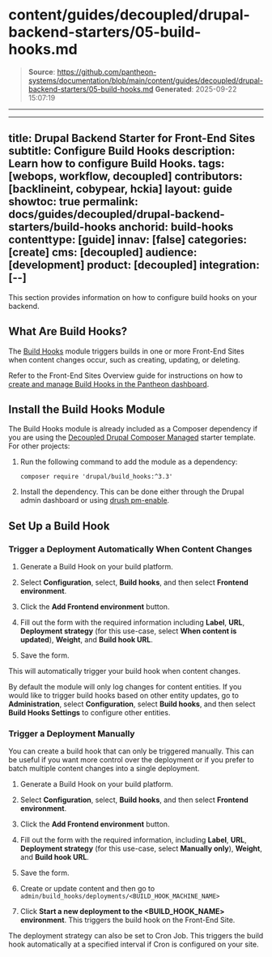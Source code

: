 # content/guides/decoupled/drupal-backend-starters/05-build-hooks.md

> **Source**: https://github.com/pantheon-systems/documentation/blob/main/content/guides/decoupled/drupal-backend-starters/05-build-hooks.md
> **Generated**: 2025-09-22 15:07:19

---

---
title: Drupal Backend Starter for Front-End Sites
subtitle: Configure Build Hooks
description: Learn how to configure Build Hooks.
tags: [webops, workflow, decoupled]
contributors: [backlineint, cobypear, hckia]
layout: guide
showtoc: true
permalink: docs/guides/decoupled/drupal-backend-starters/build-hooks
anchorid: build-hooks
contenttype: [guide]
innav: [false]
categories: [create]
cms: [decoupled]
audience: [development]
product: [decoupled]
integration: [--]
---

This section provides information on how to configure build hooks on your backend.

## What Are Build Hooks?

The [Build Hooks](https://www.drupal.org/project/build_hooks) module triggers builds in one or more Front-End Sites when content changes occur, such as creating, updating, or deleting.

Refer to the Front-End Sites Overview guide for instructions on how to [create and manage Build Hooks in the Pantheon dashboard](/guides/decoupled/overview/build-hooks).

## Install the Build Hooks Module

The Build Hooks module is already included as a Composer dependency if you are using the [Decoupled Drupal Composer Managed](https://github.com/pantheon-upstreams/drupal-composer-managed) starter template. For other projects:

1. Run the following command to add the module as a dependency:

      ```bash{promptUser: user}
      composer require 'drupal/build_hooks:^3.3'
      ```

1. Install the dependency. This can be done either through the Drupal admin dashboard or using [drush pm-enable](https://drushcommands.com/drush-9x/pm/pm:enable/).

## Set Up a Build Hook

### Trigger a Deployment Automatically When Content Changes

1. Generate a Build Hook on your build platform.

1. Select **Configuration**, select, **Build hooks**, and then select **Frontend environment**.

1. Click the **Add Frontend environment** button.

1. Fill out the form with the required information including **Label**, **URL**, **Deployment strategy** (for this use-case, select **When content is updated**), **Weight**, and **Build hook URL**.

1. Save the form.

This will automatically trigger your build hook when content changes.

<Alert title="Note"  type="info" >

By default the module will only log changes for content entities. If you would like to trigger build hooks based on other entity updates, go to
**Administration**, select **Configuration**, select **Build hooks**, and then select **Build Hooks Settings** to configure other entities.

</Alert>

### Trigger a Deployment Manually

You can create a build hook that can only be triggered manually. This can be useful if you want more control over the deployment or if you prefer to batch multiple content changes into a single deployment.

1. Generate a Build Hook on your build platform.

1. Select **Configuration**, select, **Build hooks**, and then select **Frontend environment**.

1. Click the **Add Frontend environment** button.

1. Fill out the form with the required information, including **Label**, **URL**, **Deployment strategy** (for this use-case, select **Manually only**), **Weight**, and **Build hook URL**.

1. Save the form.

1. Create or update content and then go to
   `admin/build_hooks/deployments/<BUILD_HOOK_MACHINE_NAME>`

1. Click **Start a new deployment to the <BUILD_HOOK_NAME> environment**. This triggers the build hook on the Front-End Site.

<Alert title="Note"  type="info" >

The deployment strategy can also be set to Cron Job. This triggers the
build hook automatically at a specified interval if Cron is configured on your site.

</Alert>
